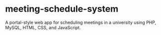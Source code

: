 # meeting-schedule-system
A portal-style web app for scheduling meetings in a university using PHP, MySQL, HTML, CSS, and JavaScript.
